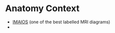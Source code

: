 # Anatomy Context
- [IMAIOS](https://www.imaios.com/en/e-Anatomy) (one of the best labelled MRI diagrams)
- 
